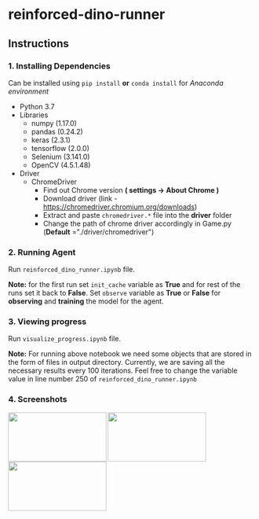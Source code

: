 # reinforced-dino-runner

## Instructions

### 1. Installing Dependencies
Can be installed using `pip install` **or** `conda install` for *Anaconda environment*

- Python 3.7 
- Libraries 
  - numpy (1.17.0)
  - pandas (0.24.2)
  - keras (2.3.1)
  - tensorflow (2.0.0)
  - Selenium (3.141.0)
  - OpenCV (4.5.1.48)
- Driver
  - ChromeDriver 
    - Find out Chrome version **( settings -> About Chrome )**
    - Download driver (link - https://chromedriver.chromium.org/downloads)
    - Extract and paste `chromedriver.*` file into the **driver** folder
    - Change the path of chrome driver accordingly in Game.py (**Default** ="./driver/chromedriver")
    
### 2. Running Agent

Run `reinforced_dino_runner.ipynb` file. 

**Note:** for the first run set `init_cache` variable as **True** and for rest of the runs set it back to **False**. Set `observe` variable as **True** or **False** for **observing** and **training** the model for the agent.

### 3. Viewing progress

Run `visualize_progress.ipynb` file.

**Note:** For running above notebook we need some objects that are stored in the form of files in output directory. Currently, we are saving all the necessary results every 100 iterations. Feel free to change the variable value in line number 250 of `reinforced_dino_runner.ipynb`

### 4. Screenshots

<img src="https://i.postimg.cc/JzL0s5Wx/screen-shot-1.png" width="200" height="100" align="left">
<img src="https://i.postimg.cc/Z5xRpvbS/screen-shot-2.png" width="200" height="100" align="left">
<img src="https://i.postimg.cc/q7mvZf6D/screen-shot-3.png" width="200" height="100" align="left">
